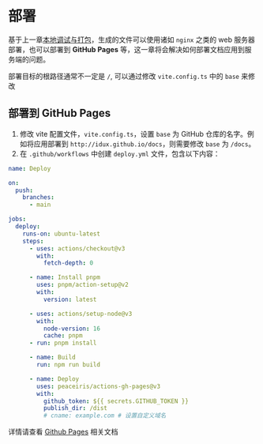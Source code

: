 # 部署

基于上一章[本地调试与打包](/guide/introdoction/DevAndBuilding)，生成的文件可以使用诸如 `nginx` 之类的 web 服务器部署，也可以部署到 **GitHub Pages** 等，这一章将会解决如何部署文档应用到服务端的问题。

部署目标的根路径通常不一定是 `/`, 可以通过修改 `vite.config.ts` 中的 `base` 来修改

## 部署到 GitHub Pages

1. 修改 vite 配置文件，`vite.config.ts`，设置 `base` 为 GitHub 仓库的名字。例如将应用部署到 `http://idux.github.io/docs`，则需要修改 `base` 为 `/docs`。
2. 在 `.github/workflows` 中创建 `deploy.yml` 文件，包含以下内容：

```yaml
name: Deploy

on:
  push:
    branches:
      - main

jobs:
  deploy:
    runs-on: ubuntu-latest
    steps:
      - uses: actions/checkout@v3
        with:
          fetch-depth: 0

      - name: Install pnpm
        uses: pnpm/action-setup@v2
        with:
          version: latest

      - uses: actions/setup-node@v3
        with:
          node-version: 16
          cache: pnpm
      - run: pnpm install

      - name: Build
        run: npm run build

      - name: Deploy
        uses: peaceiris/actions-gh-pages@v3
        with:
          github_token: ${{ secrets.GITHUB_TOKEN }}
          publish_dir: /dist
          # cname: example.com # 设置自定义域名
```

详情请查看 [Github Pages](https://docs.github.com/en/pages) 相关文档

